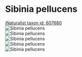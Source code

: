 
Sibinia pellucens
=================
  
[iNaturalist taxon id: 607680](https://www.inaturalist.org/taxa/607680)  
![Sibinia pellucens](https://inaturalist-open-data.s3.amazonaws.com/photos/137340486/medium.jpg)  
![Sibinia pellucens](https://inaturalist-open-data.s3.amazonaws.com/photos/137340497/medium.jpg)  
![Sibinia pellucens](https://inaturalist-open-data.s3.amazonaws.com/photos/135284090/medium.jpeg)  
![Sibinia pellucens](https://inaturalist-open-data.s3.amazonaws.com/photos/135284060/medium.jpeg)  
![Sibinia pellucens](https://inaturalist-open-data.s3.amazonaws.com/photos/135284113/medium.jpeg)